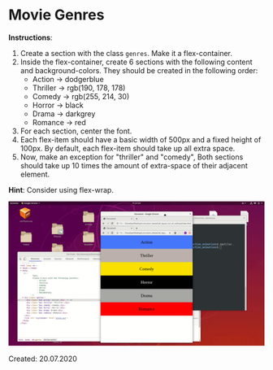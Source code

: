 
# Movie Genres

**Instructions**:

1.  Create a section with the class `genres`. Make it a flex-container.
2.  Inside the flex-container, create 6 sections with the following content and background-colors. They should be created in the following order:
    - Action → dodgerblue
    - Thriller → rgb(190, 178, 178)
    - Comedy → rgb(255, 214, 30)
    - Horror → black
    - Drama → darkgrey
    - Romance → red
3.  For each section, center the font.
4.  Each flex-item should have a basic width of 500px and a fixed height of 100px. By default, each flex-item should take up all extra space.
5.  Now, make an exception for "thriller" and "comedy", Both sections should take up 10 times the amount of extra-space of their adjacent element.
    
**Hint**: Consider using flex-wrap.

![reference-gif](./images/example.gif)

Created: 20.07.2020